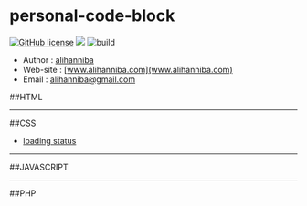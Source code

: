 # personal-code-block

[![GitHub license](https://img.shields.io/badge/license-MIT-blue.svg)](https://github.com/alihanniba/personal-code-block) ![](https://img.shields.io/badge/%20%20Shell-%20%20%20%203,744-89e051.svg)
![build](https://img.shields.io/wercker/ci/wercker/docs.svg)



* Author    : [alihanniba](www.alihanniba.com)
* Web-site  : [www.alihanniba.com](www.alihanniba.com)
* Email     : [alihanniba@gmail.com](alihanniba@gmail.com)

##HTML

___

##CSS
* [loading status](./css/loading-block/loading-block.html)

___

##JAVASCRIPT

___

##PHP
